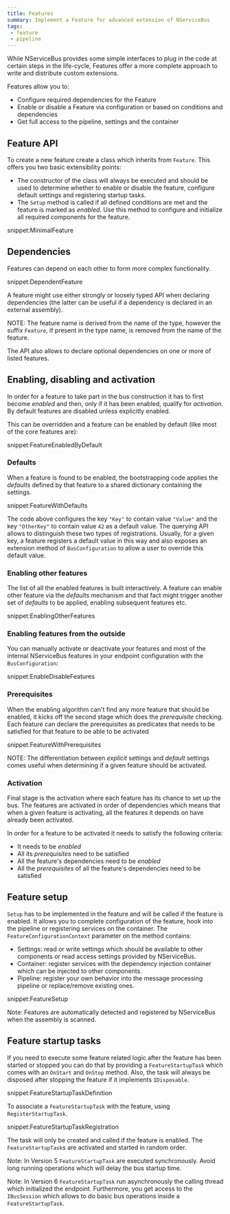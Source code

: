 ```yaml
---
title: Features
summary: Implement a Feature for advanced extension of NServiceBus
tags:
 - feature
 - pipeline
---
```


While NServiceBus provides some simple interfaces to plug in the code at certain steps in the life-cycle, Features offer a more complete approach to write and distribute custom extensions.

Features allow you to:

* Configure required dependencies for the Feature
* Enable or disable a Feature via configuration or based on conditions and dependencies
* Get full access to the pipeline, settings and the container


## Feature API

To create a new feature create a class which inherits from `Feature`. This offers you two basic extensibility points:

* The constructor of the class will always be executed and should be used to determine whether to enable or disable the feature, configure default settings and registering startup tasks.
* The `Setup` method is called if all defined conditions are met and the feature is marked as *enabled*. Use this method to configure and initialize all required components for the feature.

snippet:MinimalFeature


## Dependencies

Features can depend on each other to form more complex functionality.

snippet:DependentFeature

A feature might use either strongly or loosely typed API when declaring dependencies (the latter can be useful if a dependency is declared in an external assembly).

NOTE: The feature name is derived from the name of the type, however the suffix `Feature`, if present in the type name, is removed from the name of the feature.

The API also allows to declare optional dependencies on one or more of listed features.


## Enabling, disabling and activation

In order for a feature to take part in the bus construction it has to first become *enabled* and then, only if it has been enabled, qualify for *activation*. By default features are disabled unless explicitly enabled.

This can be overridden and a feature can be enabled by default (like most of the core features are):

snippet:FeatureEnabledByDefault


### Defaults

When a feature is found to be enabled, the bootstrapping code applies the *defaults* defined by that feature to a shared dictionary containing the settings.

snippet:FeatureWithDefaults

The code above configures the key `"Key"` to contain value `"Value"` and the key `"OtherKey"` to contain value `42` as a default value. The querying API allows to distinguish these two types of registrations. Usually, for a given key, a feature registers a default value in this way and also exposes an extension method of `BusConfiguration` to allow a user to override this default value.


### Enabling other features

The list of all the enabled features is built interactively. A feature can enable other feature via the *defaults* mechanism and that fact might trigger another set of *defaults* to be applied, enabling subsequent features etc.

snippet:EnablingOtherFeatures


### Enabling features from the outside

You can manually activate or deactivate your features and most of the internal NServiceBus features in your endpoint configuration with the `BusConfiguration`:

snippet:EnableDisableFeatures


### Prerequisites

When the enabling algorithm can't find any more feature that should be enabled, it kicks off the second stage which does the *prerequisite* checking. Each feature can declare the prerequisites as predicates that needs to be satisfied for that feature to be able to be activated

snippet:FeatureWithPrerequisites

NOTE: The differentiation between *explicit* settings and *default* settings comes useful when determining if a given feature should be activated.


### Activation

Final stage is the activation where each feature has its chance to set up the bus. The features are activated in order of dependencies which means that when a given feature is activating, all the features it depends on have already been activated.

In order for a feature to be activated it needs to satisfy the following criteria:
 * It needs to be *enabled*
 * All its *prerequisites* need to be satisfied
 * All the feature's dependencies need to be *enabled*
 * All the *prerequisites* of all the feature's dependencies need to be satisfied


## Feature setup

`Setup` has to be implemented in the feature and will be called if the feature is enabled. It allows you to complete configuration of the feature, hook into the pipeline or registering services on the container. The `FeatureConfigurationContext` parameter on the method contains:

* Settings: read or write settings which should be available to other components or read access settings provided by NServiceBus.
* Container: register services with the dependency injection container which can be injected to other components.
* Pipeline: register your own behavior into the message processing pipeline or replace/remove existing ones.

snippet:FeatureSetup


Note: Features are automatically detected and registered by NServiceBus when the assembly is scanned.


## Feature startup tasks

If you need to execute some feature related logic after the feature has been started or stopped you can do that by providing a `FeatureStartupTask` which comes with an `OnStart` and `OnStop` method. Also, the task will always be disposed after stopping the feature if it implements `IDisposable`.

snippet:FeatureStartupTaskDefinition

To associate a `FeatureStartupTask` with the feature, using `RegisterStartupTask`.

snippet:FeatureStartupTaskRegistration

The task will only be created and called if the feature is enabled. The `FeatureStartupTask`s are activated and started in random order.

Note: In Version 5 `FeatureStartupTask` are executed synchronously. Avoid long running operations which will delay the bus startup time.

Note: In Version 6 `FeatureStartupTask` run asynchronously the calling thread which initialized the endpoint. Furthermore, you get access to the `IBusSession` which allows to do basic bus operations inside a `FeatureStartupTask`.

